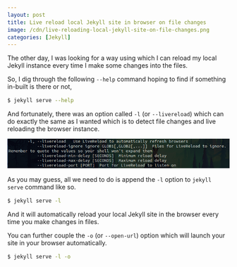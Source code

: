 ```yaml
---
layout: post
title: Live reload local Jekyll site in browser on file changes
image: /cdn/live-reloading-local-jekyll-site-on-file-changes.png
categories: [Jekyll]
---
```


The other day, I was looking for a way using which I can reload my local Jekyll instance every time I make some changes into the files.

So, I dig through the following `--help` command hoping to find if something in-built is there or not,

```bash
$ jekyll serve --help
```

And fortunately, there was an option called `-l` (or `--livereload`) which can do exactly the same as I wanted which is to detect file changes and live reloading the browser instance.

![](/images/jekyll-live-reload.png)

As you may guess, all we need to do is append the `-l` option to `jekyll serve` command like so.

```bash
$ jekyll serve -l
```

And it will automatically reload your local Jekyll site in the browser every time you make changes in files.

You can further couple the `-o` (or `--open-url`) option which will launch your site in your browser automatically.

```bash
$ jekyll serve -l -o
```
